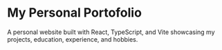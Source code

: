 # My Personal Portofolio

A personal website built with React, TypeScript, and Vite showcasing my projects, education, experience, and hobbies.
